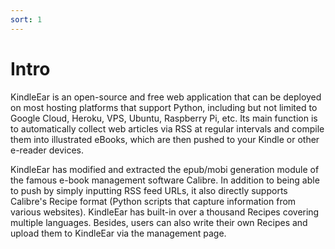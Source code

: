 ```yaml
---
sort: 1
---
```

# Intro

KindleEar is an open-source and free web application that can be deployed on most hosting platforms that support Python, including but not limited to Google Cloud, Heroku, VPS, Ubuntu, Raspberry Pi, etc. Its main function is to automatically collect web articles via RSS at regular intervals and compile them into illustrated eBooks, which are then pushed to your Kindle or other e-reader devices.    

KindleEar has modified and extracted the epub/mobi generation module of the famous e-book management software Calibre. In addition to being able to push by simply inputting RSS feed URLs, it also directly supports Calibre's Recipe format (Python scripts that capture information from various websites). KindleEar has built-in over a thousand Recipes covering multiple languages. Besides, users can also write their own Recipes and upload them to KindleEar via the management page.    

